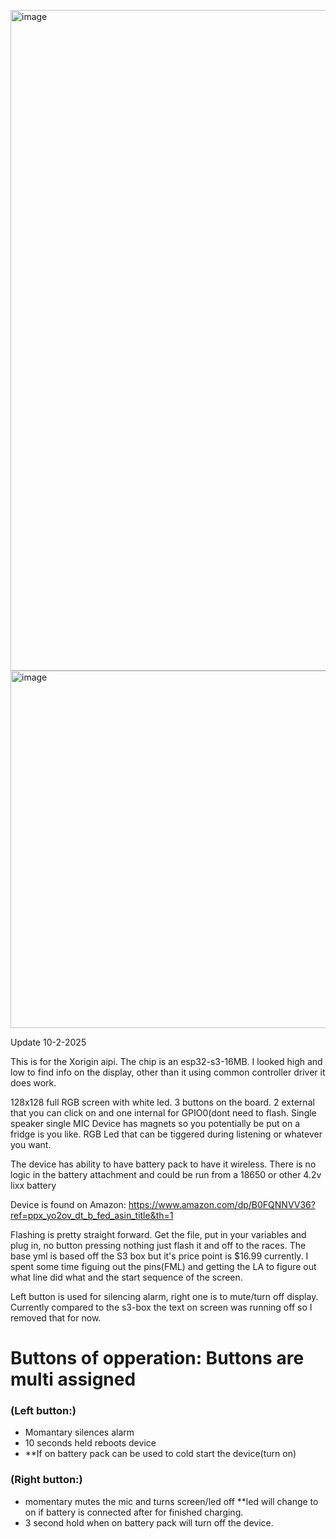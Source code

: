 <img width="1546" height="1057" alt="image" src="https://github.com/user-attachments/assets/99ab0a4f-1bdc-49ee-9cff-3317d0dfef27" /><img width="671" height="572" alt="image" src="https://github.com/user-attachments/assets/4f331c47-8c11-44d9-aa90-6307cf6217eb" />


Update 10-2-2025

This is for the Xorigin aipi. The chip is an esp32-s3-16MB. I looked high and low to find info on the display, other than it using common controller driver it does work. 

128x128 full RGB screen with white led.
3 buttons on the board. 2 external that you can click on and one internal for GPIO0(dont need to flash.
Single speaker
single MIC
Device has magnets so you potentially be put on a fridge is you like.
RGB Led that can be tiggered during listening  or whatever you want.

The device has ability to have battery pack to have it wireless. There is no logic in the battery attachment and could be run from a 18650 or other 4.2v lixx battery

Device is found on Amazon: https://www.amazon.com/dp/B0FQNNVV36?ref=ppx_yo2ov_dt_b_fed_asin_title&th=1

Flashing is pretty straight forward. Get the file, put in your variables and plug in, no button pressing nothing just flash it and off to the races. The base yml is based off the S3 box but it's price point is $16.99 currently. I spent some time figuing out the pins(FML) and getting the LA to figure out what line did what and the start sequence of the screen.

Left button is used for silencing alarm, right one is to mute/turn off display. Currently compared to the s3-box the text on screen was running off so I removed that for now.

# Buttons of opperation: Buttons are multi assigned
### (**Left button:**) 
   - Momantary silences alarm
   - 10 seconds held reboots device
   - **If on battery pack can be used to cold start the device(turn on)
### (**Right button:**)
   - momentary mutes the mic and turns screen/led off **led will change to on if battery is connected after for finished charging.
   - 3 second hold when on battery pack will turn off the device.


